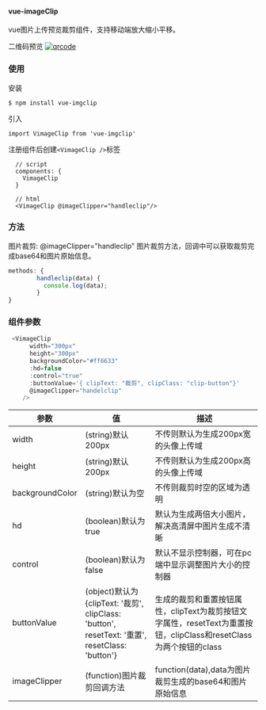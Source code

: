#### vue-imageClip ####

vue图片上传预览裁剪组件，支持移动端放大缩小平移。


二维码预览
[![qrcode](http://img.binlive.cn/upload/1521910380734 "qrcode")](http://img.binlive.cn/upload/1521910380734 "qrcode")
### 使用 ###
安装

    $ npm install vue-imgclip
引入

    import VimageClip from 'vue-imgclip'

注册组件后创建`<VimageClip />`标签

      // script
      components: {
        VimageClip
      }

	  // html
	  <VimageClip @imageClipper="handleclip"/>


### 方法 ###


图片裁剪: @imageClipper="handleclip"
图片裁剪方法，回调中可以获取裁剪完成base64和图片原始信息。

```javascript
methods: {
        handleclip(data) {
          console.log(data);
        }
}
```
### 组件参数 ###
```javascript
 <VimageClip
      width="300px"
      height="300px"
      backgroundColor="#ff6633"
      :hd=false
      :control="true"
      :buttonValue='{ clipText: "裁剪", clipClass: "clip-button"}'
      @imageClipper="handelclip"
    />
```

|参数   |值   |描述   |
| ------------ | ------------ | ------------ |
| width  |(string)默认200px   | 不传则默认为生成200px宽的头像上传域  |
| height  |(string)默认200px   | 不传则默认为生成200px高的头像上传域  |
|  backgroundColor | (string)默认为空  | 不传则裁剪时空的区域为透明  |
|  hd |  (boolean)默认为true  |  默认为生成两倍大小图片，解决高清屏中图片生成不清晰 |
|  control |  (boolean)默认为false  |  默认不显示控制器，可在pc端中显示调整图片大小的控制器 |
|  buttonValue |  (object)默认为{clipText: '裁剪', clipClass: 'button', resetText: '重置', resetClass: 'button'}  |  生成的裁剪和重置按钮属性，clipText为裁剪按钮文字属性，resetText为重置按钮，clipClass和resetClass为两个按钮的class |
|  imageClipper |  (function)图片裁剪回调方法  |  function(data),data为图片裁剪生成的base64和图片原始信息 |
